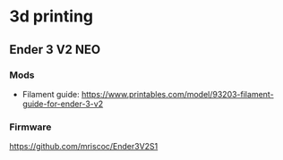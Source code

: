 # 3d printing

## Ender 3 V2 NEO

### Mods
* Filament guide: https://www.printables.com/model/93203-filament-guide-for-ender-3-v2


### Firmware

https://github.com/mriscoc/Ender3V2S1
